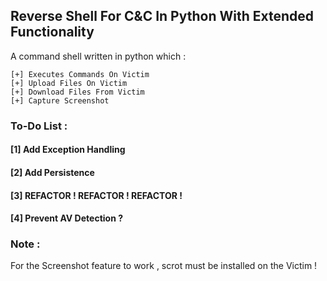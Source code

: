 ## Reverse Shell For C&C In Python With Extended Functionality
A command shell written in python which :
```
[+] Executes Commands On Victim
[+] Upload Files On Victim
[+] Download Files From Victim
[+] Capture Screenshot
```

### To-Do List :

#### [1] Add Exception Handling
#### [2] Add Persistence
#### [3] REFACTOR ! REFACTOR ! REFACTOR !
#### [4] Prevent AV Detection ?

### Note :

For the Screenshot feature to work , scrot must be installed on the Victim  !
